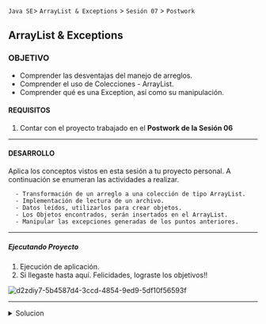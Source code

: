
`Java SE`> `ArrayList & Exceptions` > `Sesión 07` > `Postwork`

## ArrayList & Exceptions

### OBJETIVO

- Comprender las desventajas del manejo de arreglos.
- Comprender el uso de Colecciones - ArrayList.
- Comprender qué es una Exception, así como su manipulación.

#### REQUISITOS

1. Contar con el proyecto trabajado en el <b>Postwork de la Sesión 06</b>

<hr>

#### DESARROLLO

Aplica los conceptos vistos en esta sesión a tu proyecto personal. A continuación se enumeran las actividades a realizar.
      
      - Transformación de un arreglo a una colección de tipo ArrayList.
      - Implementación de lectura de un archivo.
      - Datos leídos, utilizarlos para crear objetos.
      - Los Objetos encontrados, serán insertados en el ArrayList.
      - Manipular las excepciones generadas de los puntos anteriores.

<hr>

##### Ejecutando Proyecto

1. Ejecución de aplicación. 
2. Si llegaste hasta aquí. Felicidades, lograste los objetivos!!

![d2zdiy7-5b4587d4-3ccd-4854-9ed9-5df10f56593f](https://user-images.githubusercontent.com/56565204/67229369-ca235000-f400-11e9-9c31-ca19d9283269.png)

<hr>

<details>
	<summary>Solucion</summary>
	<p> 1. Transformación de un arreglo a una colección de tipo ArrayList. </p>
	<p> 2. Implementación de lectura de un archivo.</p>
        <p> 3. Datos leídos, utilizados para crear objetos.</p>
        <p> 4. Objetos creados, serán insertandos en ArrayList.</p>
        <p> 5. Manipular las excepciones generadas con los cambios anteriores. </p>
        <p> 6. Ejecución del proyecto. </p>
</details> 
